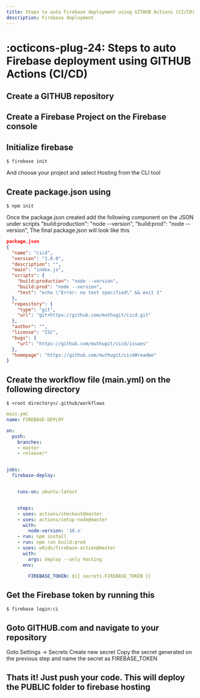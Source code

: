 ```yaml
---
title: Steps to auto Firebase deployment using GITHUB Actions (CI/CD)
description: Firebase deployment
---
```


# :octicons-plug-24: Steps to auto Firebase deployment using GITHUB Actions (CI/CD)

## Create a GITHUB repository

## Create a Firebase Project on the Firebase console

## Initialize firebase

```
$ firebase init
```
And choose your project and select Hosting from the CLI tool

## Create package.json using

```
$ npm init
```

Once the package.json created add the following component on the JSON under scripts
"build:production": "node --version",
"build:prod": "node --version",
The final package.json will look like this

```json
package.json
{
  "name": "cicd",
  "version": "1.0.0",
  "description": "",
  "main": "index.js",
  "scripts": {
    "build:production": "node --version",
    "build:prod": "node --version",
    "test": "echo \"Error: no test specified\" && exit 1"
  },
  "repository": {
    "type": "git",
    "url": "git+https://github.com/muthugit/cicd.git"
  },
  "author": "",
  "license": "ISC",
  "bugs": {
    "url": "https://github.com/muthugit/cicd/issues"
  },
  "homepage": "https://github.com/muthugit/cicd#readme"
}
```

## Create the workflow file (main.yml) on the following directory
```
$ <root directory>/.github/workflows
```

```yml
main.yml
name: FIREBASE-DEPLOY

on:
  push:
    branches:
    - master
    - release/*


jobs:
  firebase-deploy:


    runs-on: ubuntu-latest


    steps:
    - uses: actions/checkout@master
    - uses: actions/setup-node@master
      with:
        node-version: '10.x'
    - run: npm install
    - run: npm run build:prod
    - uses: w9jds/firebase-action@master
      with:
        args: deploy --only hosting
      env:

        FIREBASE_TOKEN: ${{ secrets.FIREBASE_TOKEN }}
```

## Get the Firebase token by running this
```
$ firebase login:ci
```


## Goto GITHUB.com and navigate to your repository
Goto Settings -> Secrets
Create new secret
Copy the secret generated on the previous step and name the secret as FIREBASE_TOKEN

## Thats it! Just push your code. This will deploy the PUBLIC folder to firebase hosting